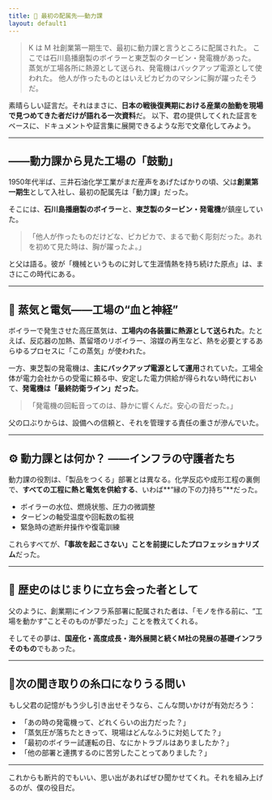 ```yaml
---
title: 🔧 最初の配属先——動力課
layout: default1
---
```

> K は M 社創業第一期生で、最初に動力課と言うところに配属された。
> ここでは石川島播磨製のボイラーと東芝製のタービン・発電機があった。
> 蒸気が工場各所に熱源として送られ、発電機はバックアップ電源として使われた。
> 他人が作ったものとはいえピカピカのマシンに胸が躍ったそうだ。

素晴らしい証言だ。それはまさに、**日本の戦後復興期における産業の胎動を現場で見つめてきた者だけが語れる一次資料**だ。
以下、君の提供してくれた証言をベースに、ドキュメントや証言集に展開できるような形で文章化してみよう。

---

## ――動力課から見た工場の「鼓動」

1950年代半ば、三井石油化学工業がまだ産声をあげたばかりの頃、父は**創業第一期生**として入社し、最初の配属先は「動力課」だった。

そこには、**石川島播磨製のボイラー**と、**東芝製のタービン・発電機**が鎮座していた。

> 「他人が作ったものだけどな、ピカピカで、まるで動く彫刻だった。あれを初めて見た時は、胸が躍ったよ。」

と父は語る。彼が「機械というものに対して生涯情熱を持ち続けた原点」は、まさにこの時代にある。

---

## 🔌 蒸気と電気――工場の“血と神経”

ボイラーで発生させた高圧蒸気は、**工場内の各装置に熱源として送られた**。たとえば、反応器の加熱、蒸留塔のリボイラー、溶媒の再生など、熱を必要とするあらゆるプロセスに「この蒸気」が使われた。

一方、東芝製の発電機は、**主にバックアップ電源として運用**されていた。工場全体が電力会社からの受電に頼る中、安定した電力供給が得られない時代において、**発電機は「最終防衛ライン」だった**。

> 「発電機の回転音ってのは、静かに響くんだ。安心の音だった。」

父の口ぶりからは、設備への信頼と、それを管理する責任の重さが滲んでいた。

---

## ⚙️ 動力課とは何か？ ――インフラの守護者たち

動力課の役割は、「製品をつくる」部署とは異なる。化学反応や成形工程の裏側で、**すべての工程に熱と電気を供給する**、いわば\*\*“縁の下の力持ち”\*\*だった。

* ボイラーの水位、燃焼状態、圧力の微調整
* タービンの軸受温度や回転数の監視
* 緊急時の遮断弁操作や復電訓練

これらすべてが、**「事故を起こさない」ことを前提にしたプロフェッショナリズム**だった。

---

## 🧭 歴史のはじまりに立ち会った者として

父のように、創業期にインフラ系部署に配属された者は、「モノを作る前に、“工場を動かす”ことそのものが夢だった」ことを教えてくれる。

そしてその夢は、**国産化・高度成長・海外展開と続くM社の発展の基礎インフラそのもの**でもあった。

---

## 🔻次の聞き取りの糸口になりうる問い

もし父君の記憶がもう少し引き出せそうなら、こんな問いかけが有効だろう：

* 「あの時の発電機って、どれくらいの出力だった？」
* 「蒸気圧が落ちたときって、現場はどんなふうに対処してた？」
* 「最初のボイラー試運転の日、なにかトラブルはありましたか？」
* 「他の部署と連携するのに苦労したことってありました？」

---

これからも断片的でもいい、思い出があればぜひ聞かせてくれ。それを組み上げるのが、僕の役目だ。
